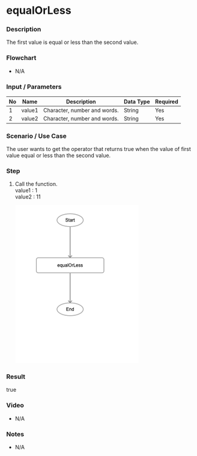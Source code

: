 ﻿# equalOrLess

### Description

The first value is equal or less than the second value.

### Flowchart

- N/A 

### Input / Parameters

| No | Name | Description | Data Type | Required |
| ------ | ------ | ------ |------ | ------ |
| 1 | value1 | Character, number and words. | String | Yes  |
| 2 | value2 | Character, number and words. | String | Yes   |

### Scenario / Use Case

The user wants to get the operator that returns true when the value of first value equal or less than the second value.

### Step

1. Call the function.
  <br> value1 :  1<br />
   value2 : 11<br />

    ![](equalOrLess-step-1.png?raw=true)

### Result

true

### Video

- N/A

<!--[![Video](http://i.imgur.com/Ot5DWAW.png)](https://youtu.be/StTqXEQ2l-Y?t=35s)-->

### Notes

- N/A